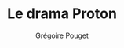 ---
layout: post
title: "Le drama Proton"
link: https://blog.byl.fr/le-drama-proton
author: "Grégoire Pouget"
published_date: "30/01/2025"
description: "Il faut se calmer avec le #drama #Proton. Andy Yen le propriétaire de proton, une entreprise proposant des services en ligne (mail, calendrier, drive) respectueux de votre vie privée, a publié un message sur twitter/X expliquant que si il y a 10 ans les démocrates s’opposaient aux dérives des compagnies de la big tech (comprendre les Gafam), la situation est aujourd’hui inverse et ce sont aujourd’hui les républicains qui jouent aujourd’hui ce rôle, le tout en citant un message de Trump."
language: "fr"
categories: "Liens"
tags: "app proton"
og-tags: "app proton"
permalink: /:categories/:year/:month/:day/:title/
---